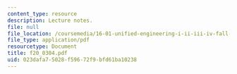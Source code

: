```yaml
---
content_type: resource
description: Lecture notes.
file: null
file_location: /coursemedia/16-01-unified-engineering-i-ii-iii-iv-fall-2005-spring-2006/023dafa75028f59672f9bfd61ba10238_f20_0304.pdf
file_type: application/pdf
resourcetype: Document
title: f20_0304.pdf
uid: 023dafa7-5028-f596-72f9-bfd61ba10238
---
```

